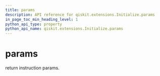 ```yaml
---
title: params
description: API reference for qiskit.extensions.Initialize.params
in_page_toc_min_heading_level: 1
python_api_type: property
python_api_name: qiskit.extensions.Initialize.params
---
```


# params

return instruction params.

